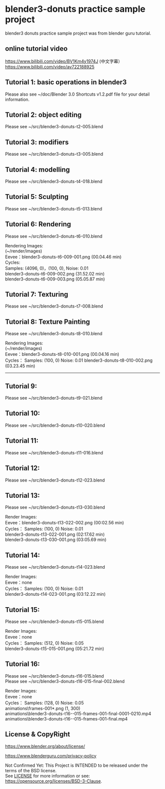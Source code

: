# blender3-donuts practice sample project

blender3 donuts practice sample project was from blender guru tutorial.

## online tutorial video

https://www.bilibili.com/video/BV1Km4y1974J  (中文字幕）           
https://www.bilibili.com/video/av722188925  

## Tutorial 1: basic operations in blender3

Please also see ~/doc/Blender 3.0 Shortcuts v1.2.pdf file for your detail information.

## Tutorial 2: object editing

Please see ~/src/blender3-donuts-t2-005.blend  

## Tutorial 3: modifiers

Please see ~/src/blender3-donuts-t3-005.blend  

## Tutorial 4: modelling

Please see ~/src/blender3-donuts-t4-018.blend  

## Tutorial 5: Sculpting

Please see ~/src/blender3-donuts-t5-013.blend  

## Tutorial 6: Rendering

Please see ~/src/blender3-donuts-t6-010.blend  

Rendering Images:  
(~/render/images)  
Eevee：blender3-donuts-t6-009-001.png (00.04.46 min)  
Cycles:  
Samples: (4096, 0)，(100, 0), Noise: 0.01  
blender3-donuts-t6-009-002.png (31.52.02 min)  
blender3-donuts-t6-009-003.png (05.05.87 min)  

## Tutorial 7: Texturing

Please see ~/src/blender3-donuts-t7-008.blend  

## Tutorial 8: Texture Painting

Please see ~/src/blender3-donuts-t8-010.blend  

Rendering Images:  
(~/render/images)  
Eevee：blender3-donuts-t8-010-001.png (00.04.16 min)  
Cycles： 
Samples: (100, 0) Noise: 0.01
blender3-donuts-t8-010-002.png (03.23.45 min)  

---------------------------------------

## Tutorial 9:

Please see ~/src/blender3-donuts-t9-021.blend  

## Tutorial 10:

Please see ~/src/blender3-donuts-t10-020.blend  

## Tutorial 11:

Please see ~/src/blender3-donuts-t11-016.blend  

## Tutorial 12:

Please see ~/src/blender3-donuts-t12-023.blend  

## Tutorial 13:

Please see ~/src/blender3-donuts-t13-030.blend  

Render Images:  
Eevee：blender3-donuts-t13-022-002.png (00:02.56 min)  
Cycles： 
Samples: (100, 0) Noise: 0.01  
blender3-donuts-t13-022-001.png (02:17.62 min)  
blender3-donuts-t13-030-001.png (03:05.69 min)  

## Tutorial 14:

Please see ~/src/blender3-donuts-t14-023.blend  

Render Images:  
Eevee：none  
Cycles： 
Samples: (100, 0) Noise: 0.01  
blender3-donuts-t14-023-001.png (03:12.22 min)  

## Tutorial 15:

Please see ~/src/blender3-donuts-t15-015.blend  

Render Images:  
Eevee：none  
Cycles： 
Samples: (512, 0) Noise: 0.05  
blender3-donuts-t15-015-001.png (05:21.72 min)  

## Tutorial 16:

Please see ~/src/blender3-donuts-t16-015.blend  
Please see ~/src/blender3-donuts-t16-015-final-002.blend    

Render Images:  
Eevee：none  
Cycles： 
Samples: (128, 0) Noise: 0.05  
animations\frames-001\*.png (1, 300)  
animations\blender3-donuts-t16--015-frames-001-final-0001-0210.mp4  
animations\blender3-donuts-t16--015-frames-001-final.mp4  

## License & CopyRight

https://www.blender.org/about/license/  

https://www.blenderguru.com/privacy-policy  

Not Confirmed Yet:
This Project is INTENDED to be released under the terms of the BSD license.  
See [LICENSE](LICENSE.txt) for more information or see:  
https://opensource.org/licenses/BSD-3-Clause.  



